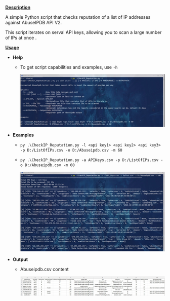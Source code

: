 **<u>Description</u>**

A simple Python script that checks reputation of a list of IP addresses  against AbuseIPDB API V2.

This script iterates on serval API keys, allowing you to scan a large number of IPs at once .

<u>**Usage**</u> 

- **Help**

  - To get script capabilities and examples, use `-h` 

    ![help](https://github.com/Assem-Morad/Prj1/blob/main/Python-Scripts/Check_IPs_Reputations/images/help.jpg)

- **Examples**

  - ```
    py .\CheckIP_Reputation.py -l <api key1> <api key2> <api key3> -p D:/ListOfIPs.csv -o D:/Abuseipdb.csv -m 60
    ```

  - ```
    py .\CheckIP_Reputation.py -a APIKeys.csv -p D:/ListOfIPs.csv -o D:/Abuseipdb.csv -m 60
    ```

    ![execution](https://github.com/Assem-Morad/Prj1/blob/main/Python-Scripts/Check_IPs_Reputations/images/execution.jpg)

- **Output**   

  - Abuseipdb.csv content

    ![results](https://github.com/Assem-Morad/Prj1/blob/main/Python-Scripts/Check_IPs_Reputations/images/results.jpg)

    

  

  



